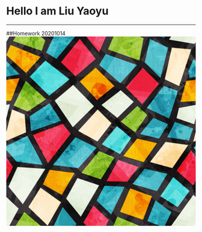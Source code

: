 # Hello I am Liu Yaoyu
-----
##Homework 20201014
![](https://raw.githubusercontent.com/ophwsjtu18/ohw20f/main/liuyaoyu/image.jpg)
